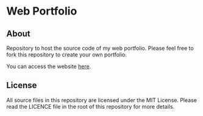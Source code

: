 # Web Portfolio
## About
Repository to host the source code of my web portfolio. Please feel free to fork this repository to create your own portfolio.

You can access the website [here](https://jwplante.github.io/).

## License
All source files in this repository are licensed under the MIT License. Please read the LICENCE file in the root
of this repository for more details.
